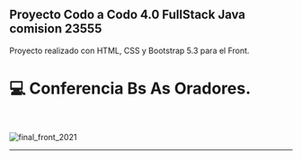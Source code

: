 ## Proyecto Codo a Codo 4.0 FullStack Java comision 23555

Proyecto realizado con HTML, CSS y Bootstrap 5.3 para el Front.
<br>

# 💻 Conferencia Bs As Oradores.


<br>

![final_front_2021](https://user-images.githubusercontent.com/116129705/232880443-c69f2b41-4e6b-4f1c-be48-8afcf1ecd015.jpg)

<hr>
